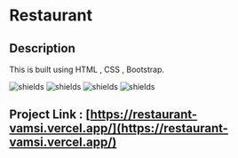 # Restaurant

## Description
This is built using HTML , CSS , Bootstrap.

![shields](https://img.shields.io/badge/HTML5-E34F26?style=for-the-badge&logo=html5&logoColor=white)
![shields](https://img.shields.io/badge/CSS-239120?&style=for-the-badge&logo=css3&logoColor=white)
![shields](https://img.shields.io/badge/Bootstrap-563D7C?style=for-the-badge&logo=bootstrap&logoColor=white)
![shields](https://img.shields.io/badge/Vercel-000000?style=for-the-badge&logo=vercel&logoColor=white)

## Project Link : [https://restaurant-vamsi.vercel.app/](https://restaurant-vamsi.vercel.app/)
